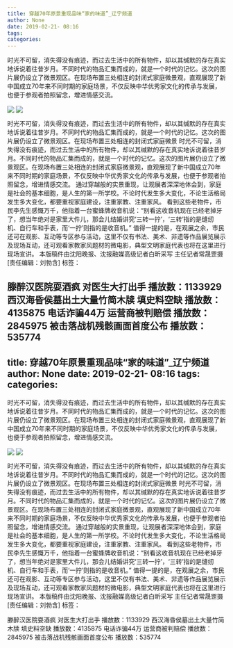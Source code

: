 ```yaml
---
title: 穿越70年原景重现品味“家的味道”_辽宁频道
author: None
date: 2019-02-21- 08:16
tags: 
categories: 
---
```

时光不可留，消失得没有痕迹，而过去生活中的所有物件，却以其缄默的存在真实地诉说着往昔岁月。不同时代的物品汇集而成的，就是一个时代的记忆。这次的图片展仍设立了微景观区。在现场布置三处相连的封闭式家庭微景观，直观展现了新中国成立70年来不同时期的家庭场景，不仅反映中华优秀家文化的传承与发展，也便于参观者拍照留念，增进情感交流。
<!-- more -->
                
<img align="center" border="0" src="http://p3.ifengimg.com/fck/2019_08/07fc5db956756cd_w400_h266.jpg" />
                
<img align="center" border="0" src="http://p2.ifengimg.com/a/2016/0810/204c433878d5cf9size1_w16_h16.png" />
            
时光不可留，消失得没有痕迹，而过去生活中的所有物件，却以其缄默的存在真实地诉说着往昔岁月。不同时代的物品汇集而成的，就是一个时代的记忆。这次的图片展仍设立了微景观区。在现场布置三处相连的封闭式家庭微景
时光不可留，消失得没有痕迹，而过去生活中的所有物件，却以其缄默的存在真实地诉说着往昔岁月。不同时代的物品汇集而成的，就是一个时代的记忆。这次的图片展仍设立了微景观区。在现场布置三处相连的封闭式家庭微景观，直观展现了新中国成立70年来不同时期的家庭场景，不仅反映中华优秀家文化的传承与发展，也便于参观者拍照留念，增进情感交流。
通过穿越般的实景重现，让观展者深深地体会到，家庭是社会的基本细胞，是人生的第一所学校。不论时代发生多大变化，不论生活格局发生多大变化，都要重视家庭建设，注重家教、注重家风。
看到这些老物件，市民李先生感慨万千，他指着一台蜜蜂牌收音机说：“别看这收音机现在已经老掉牙了，想当年绝对是家里大件儿，那会儿结婚讲究‘三转一拧’，‘三转’指的是缝纫机、自行车和手表，而‘一拧’则指的是收音机。”
值得一提的是，在观展之余，市民还可在观影、互动等专区参与活动，这里不仅有书法、美术、非遗等作品展览展示及现场互动，还可观看家教家风题材的微电影，典型文明家庭代表也将在这里进行现场宣讲。
本版稿件由沈阳晚报、沈报融媒高级记者白昕采写
主任记者常晟罡摄
[责任编辑：刘勃含]
标签：
 
             
滕醉汉医院耍酒疯 对医生大打出手
播放数：1133929
西汉海昏侯墓出土大量竹简木牍 填史料空缺
播放数：4135875
电话诈骗44万 运营商被判赔偿
播放数：2845975
被击落战机残骸画面首度公布
播放数：535774
---
title: 穿越70年原景重现品味“家的味道”_辽宁频道
author: None
date: 2019-02-21- 08:16
tags: 
categories: 
---
时光不可留，消失得没有痕迹，而过去生活中的所有物件，却以其缄默的存在真实地诉说着往昔岁月。不同时代的物品汇集而成的，就是一个时代的记忆。这次的图片展仍设立了微景观区。在现场布置三处相连的封闭式家庭微景观，直观展现了新中国成立70年来不同时期的家庭场景，不仅反映中华优秀家文化的传承与发展，也便于参观者拍照留念，增进情感交流。
<!-- more -->
                
<img align="center" border="0" src="http://p3.ifengimg.com/fck/2019_08/07fc5db956756cd_w400_h266.jpg" />
                
<img align="center" border="0" src="http://p2.ifengimg.com/a/2016/0810/204c433878d5cf9size1_w16_h16.png" />
            
时光不可留，消失得没有痕迹，而过去生活中的所有物件，却以其缄默的存在真实地诉说着往昔岁月。不同时代的物品汇集而成的，就是一个时代的记忆。这次的图片展仍设立了微景观区。在现场布置三处相连的封闭式家庭微景
时光不可留，消失得没有痕迹，而过去生活中的所有物件，却以其缄默的存在真实地诉说着往昔岁月。不同时代的物品汇集而成的，就是一个时代的记忆。这次的图片展仍设立了微景观区。在现场布置三处相连的封闭式家庭微景观，直观展现了新中国成立70年来不同时期的家庭场景，不仅反映中华优秀家文化的传承与发展，也便于参观者拍照留念，增进情感交流。
通过穿越般的实景重现，让观展者深深地体会到，家庭是社会的基本细胞，是人生的第一所学校。不论时代发生多大变化，不论生活格局发生多大变化，都要重视家庭建设，注重家教、注重家风。
看到这些老物件，市民李先生感慨万千，他指着一台蜜蜂牌收音机说：“别看这收音机现在已经老掉牙了，想当年绝对是家里大件儿，那会儿结婚讲究‘三转一拧’，‘三转’指的是缝纫机、自行车和手表，而‘一拧’则指的是收音机。”
值得一提的是，在观展之余，市民还可在观影、互动等专区参与活动，这里不仅有书法、美术、非遗等作品展览展示及现场互动，还可观看家教家风题材的微电影，典型文明家庭代表也将在这里进行现场宣讲。
本版稿件由沈阳晚报、沈报融媒高级记者白昕采写
主任记者常晟罡摄
[责任编辑：刘勃含]
标签：
 
             
滕醉汉医院耍酒疯 对医生大打出手
播放数：1133929
西汉海昏侯墓出土大量竹简木牍 填史料空缺
播放数：4135875
电话诈骗44万 运营商被判赔偿
播放数：2845975
被击落战机残骸画面首度公布
播放数：535774
